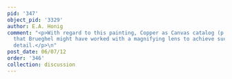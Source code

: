 ```yaml
---
pid: '347'
object_pid: '3329'
author: E.A. Honig
comment: "<p>With regard to this painting, Copper as Canvas catalog (p.153) suggests
  that Brueghel might have worked with a magnifying lens to achieve such a level of
  detail.</p>\n"
post_date: 06/07/12
order: '346'
collection: discussion
---
```

